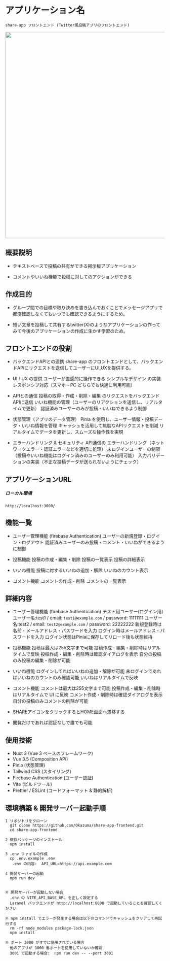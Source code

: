 # アプリケーション名
    share-app フロントエンド (Twitter風投稿アプリのフロントエンド)
<img width="650" src="https://github.com/user-attachments/assets/3e46cdf6-812d-45cc-8da4-8e6a609bff18">

## 概要説明
- テキストベースで投稿の共有ができる掲示板アプリケーション

- コメントやいいね機能で投稿に対してのアクションができる



## 作成目的
   - グループ間での目標や取り決めを書き込んでおくことでメッセージアプリで都度確認しなくてもいつでも確認できるようにするため。

   - 短い文章を投稿して共有するtwitter(X)のようなアプリケーションの作ってみて今後のアプリケーションの作成に生かす学習のため。




## フロントエンドの役割
- バックエンドAPIとの連携
   share-app のフロントエンドとして、バックエンドAPIにリクエストを送信してユーザーにUI,UXを提供する。

- UI / UX の提供
   ユーザーが直感的に操作できる シンプルなデザイン の実装
   レスポンシブ対応（スマホ・PC どちらでも快適に利用可能）

- APIとの通信
   投稿の取得・作成・削除・編集 のリクエストをバックエンドAPIに送信
   いいね機能の管理（ユーザーのリアクションを送信し、リアルタイムで更新）
   認証済みユーザーのみが投稿・いいねできるよう制御

- 状態管理（アプリのデータ管理）
   Pinia を使用し、ユーザー情報・投稿データ・いいね情報を管理
   キャッシュを活用して無駄なAPIリクエストを削減
   リアルタイムでデータを更新し、スムーズな操作性を実現

- エラーハンドリング & セキュリティ
   API通信の エラーハンドリング（ネットワークエラー・認証エラーなどを適切に処理）
   未ログインユーザーの制限（投稿やいいね機能はログイン済みのユーザーのみ利用可能）
   入力バリデーションの実装（不正な投稿データが送られないようにチェック）




## アプリケーションURL

##### ローカル環境

`http://localhost:3000/`




## 機能一覧
- ユーザー管理機能 (firebase Authentication)
   ユーザーの新規登録・ログイン・ログアウト
   認証済みユーザーのみ投稿・コメント・いいねができるように制御

- 投稿機能
   投稿の作成・編集・削除
   投稿の一覧表示
   投稿の詳細表示

- いいね機能
   投稿に対するいいねの追加・解除
   いいねのカウント表示

- コメント機能
   コメントの作成・削除
   コメントの一覧表示




## 詳細内容
- ユーザー管理機能 (firebase Authentication)
   テスト用ユーザー(ログイン用)
      ユーザー名:test1 / email: `test1@example.com` / password: 11111111
      ユーザー名:test2 / email: `test2@example.com` / password: 22222222
   新規登録時は名前・メールアドレス・パスワードを入力
   ログイン時はメールアドレス・パスワードを入力
   ログイン状態はPiniaに保存してリロード後も状態維持


- 投稿機能
   投稿は最大は255文字まで可能
   投稿作成・編集・削除時はリアルタイムで反映
   投稿作成・編集・削除時は確認ダイアログを表示
   自分の投稿のみ投稿の編集・削除が可能

- いいね機能
   ログインしてればいいねの追加・解除が可能
   未ログインであればいいねのカウントのみ確認可能
   いいねはリアルタイムで反映

- コメント機能
   コメントは最大は255文字まで可能
   投稿作成・編集・削除時はリアルタイムで UI に反映
   コメント作成・削除時は確認ダイアログを表示
   自分の投稿のみコメントの削除が可能

- SHAREアイコンをクリックするとHOME画面へ遷移する
- 閲覧だけであれば認証なしで誰でも可能




## 使用技術
- Nuxt 3 (Vue 3 ベースのフレームワーク)
- Vue 3.5 (Composition API)
- Pinia (状態管理)
- Tailwind CSS (スタイリング)
- Firebase Authentication (ユーザー認証)
- Vite (ビルドツール)
- Prettier / ESLint (コードフォーマット & 静的解析)





## 環境構築 & 開発サーバー起動手順

    1 リポジトリをクローン
      git clone https://github.com/Okazuma/share-app-frontend.git
      cd share-app-frontend

    2 依存パッケージのインストール
      npm install

    3 .env ファイルの作成
      cp .env.example .env
       .env の内容:  API_URL=https://api.example.com

    4 開発サーバーの起動
      npm run dev


    ※ 開発サーバーが起動しない場合
      .env の VITE_API_BASE_URL を正しく設定する
      Laravel バックエンドが http://localhost:8000 で起動していることを確認してください

    ※ npm install でエラーが発生する場合は以下のコマンドでキャッシュをクリアして再試行する
      rm -rf node_modules package-lock.json
      npm install

    ※ ポート 3000 がすでに使用されている場合
      他のアプリが 3000 番ポートを使用していないか確認
      3001 で起動する場合:  npm run dev -- --port 3001




